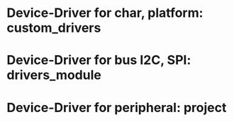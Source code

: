 # Device-Driver for char, platform: custom_drivers
# Device-Driver for bus I2C, SPI: drivers_module
# Device-Driver for peripheral: project
